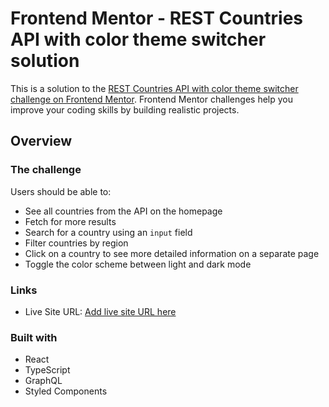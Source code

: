 # Frontend Mentor - REST Countries API with color theme switcher solution

This is a solution to the [REST Countries API with color theme switcher challenge on Frontend Mentor](https://www.frontendmentor.io/challenges/rest-countries-api-with-color-theme-switcher-5cacc469fec04111f7b848ca). Frontend Mentor challenges help you improve your coding skills by building realistic projects.

## Overview

### The challenge

Users should be able to:

- See all countries from the API on the homepage
- Fetch for more results
- Search for a country using an `input` field
- Filter countries by region
- Click on a country to see more detailed information on a separate page
- Toggle the color scheme between light and dark mode

### Links

- Live Site URL: [Add live site URL here](https://your-live-site-url.com)

### Built with

- React
- TypeScript
- GraphQL
- Styled Components
